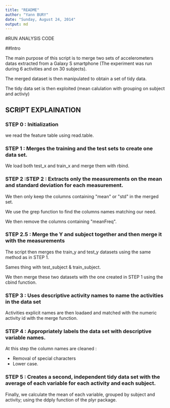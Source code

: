 ```yaml
---
title: "README"
author: "Yann BURY"
date: "Sunday, August 24, 2014"
output: md
---
```


#RUN ANALYSIS CODE

##Intro

The main purpose of this script is to merge two sets of accelerometers datas extracted from a Galaxy S smartphone (The experiment was run during 6 activities and on 30 subjects).


The merged dataset is then manipulated to obtain a set of tidy data.

The tidy data set is then exploited (mean calulation with grouping on subject and activiy)


## SCRIPT EXPLAINATION

### STEP 0 : Initialization 

we read the feature table using read.table.

### STEP 1 : Merges the training and the test sets to create one data set.

We load both test_x and train_x and merge them with rbind.

### STEP 2 :STEP 2 : Extracts only the measurements on the mean and standard deviation for each measurement. 

We then only keep the columns containing "mean" or "std" in the merged set.

We use the grep function to find the columns names matching our need.

We then remove the columns containing "meanFreq".

### STEP 2.5 : Merge the Y and subject together and then merge it with the measurements

The script then merges the train_y and test_y datasets using the same method as in STEP 1.

Sames thing with test_subject & train_subject.

We then merge these two datasets with the one created in STEP 1 using the cbind function.

### STEP 3 : Uses descriptive activity names to name the activities in the data set

Activities explicit names are then loadaed and matched with the numeric activity id with the merge function.

### STEP 4 : Appropriately labels the data set with descriptive variable names. 

At this step the column names are cleaned :

- Removal of special characters
- Lower case.

### STEP 5 : Creates a second, independent tidy data set with the average of each variable for each activity and each subject.

Finally, we calculate the mean of each variable, grouped by subject and activity; using the ddply function of the plyr package.










